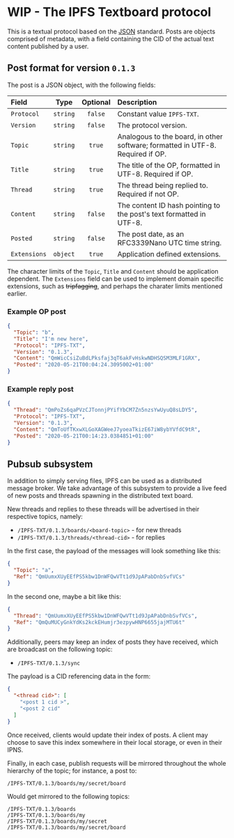 # WIP - The IPFS Textboard protocol

This is a textual protocol based on the [JSON](https://www.json.org/) standard.
Posts are objects comprised of metadata, with a field containing the CID of the
actual text content published by a user.

## Post format for version `0.1.3`

The post is a JSON object, with the following fields:

| Field | Type | Optional | Description |
| :--- | :---: | :---: | :--- |
| `Protocol` | `string` | `false` | Constant value `IPFS-TXT`. |
| `Version` | `string` | `false` | The protocol version. |
| `Topic` | `string` | `true` | Analogous to the board, in other software; formatted in UTF-8. Required if OP. |
| `Title` | `string` | `true` | The title of the OP, formatted in UTF-8. Required if OP. |
| `Thread` | `string` | `true` | The thread being replied to. Required if not OP. |
| `Content` | `string` | `false` | The content ID hash pointing to the post's text formatted in UTF-8. |
| `Posted` | `string` | `false` | The post date, as an RFC3339Nano UTC time string. |
| `Extensions` | `object` | `true` | Application defined extensions. |

The character limits of the `Topic`, `Title` and `Content` should be application
dependent. The `Extensions` field can be used to implement
domain specific extensions, such as ~~tripfagging~~, and perhaps
the charater limits mentioned earlier.

### Example OP post

```json
{
  "Topic": "b",
  "Title": "I'm new here",
  "Protocol": "IPFS-TXT",
  "Version": "0.1.3",
  "Content": "QmWicCsiZuBdLPksfaj3qT6akFvHskwNDHSQSM3MLF1GRX",
  "Posted": "2020-05-21T00:04:24.3095002+01:00"
}
```

### Example reply post

```json
{
  "Thread": "QmPoZs6qaPVzCJTonnjPYifYbCM7Zn5nzsYwUyuQ8sLDY5",
  "Protocol": "IPFS-TXT",
  "Version": "0.1.3",
  "Content": "QmToUfTKxwXLGoXAGWeeJ7yoeaTkizE67iW8ybYVfdC9tR",
  "Posted": "2020-05-21T00:14:23.0384851+01:00"
}
```

## Pubsub subsystem

In addition to simply serving files, IPFS can be used as a distributed
message broker. We take advantage of this subsystem to provide a live feed
of new posts and threads spawning in the distributed text board.

New threads and replies to these threads will be advertised in their
respective topics, namely:

* `/IPFS-TXT/0.1.3/boards/<board-topic>` - for new threads
* `/IPFS-TXT/0.1.3/threads/<thread-cid>` - for replies

In the first case, the payload of the messages will look something
like this:

```json
{
  "Topic": "a",
  "Ref": "QmUumxXUyEEfPS5kbw1DnWFQwVTt1d9JpAPabDnbSvfVCs"
}
```

In the second one, maybe a bit like this:

```json
{
  "Thread": "QmUumxXUyEEfPS5kbw1DnWFQwVTt1d9JpAPabDnbSvfVCs",
  "Ref": "QmQuMUCyGnkYdKs2kckEHumjr3ezpywHNP6655jajMTU6t"
}
```

Additionally, peers may keep an index of posts they have received,
which are broadcast on the following topic:

* `/IPFS-TXT/0.1.3/sync`

The payload is a CID referencing data in the form:

```json
{
  "<thread cid>": [
    "<post 1 cid >",
    "<post 2 cid"
  ]
}
```

Once received, clients would update their index of posts. A client may choose
to save this index somewhere in their local storage, or even in their IPNS.

Finally, in each case, publish requests will be mirrored
throughout the whole hierarchy of the topic; for instance, a
post to:

    /IPFS-TXT/0.1.3/boards/my/secret/board

Would get mirrored to the following topics:

    /IPFS-TXT/0.1.3/boards
    /IPFS-TXT/0.1.3/boards/my
    /IPFS-TXT/0.1.3/boards/my/secret
    /IPFS-TXT/0.1.3/boards/my/secret/board
